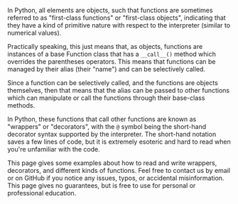 In Python, all elements are objects, such that functions are sometimes referred to as "first-class functions" or "first-class objects", indicating that they have a kind of primitive nature with respect to the interpreter (similar to numerical values).

Practically speaking, this just means that, as objects, functions are instances of a base Function class that has a `__call__()` method which overrides the parentheses operators. This means that functions can be managed by their alias (their "name") and can be selectively called.

Since a function can be selectively called, and the functions are objects themselves, then that means that the alias can be passed to other functions which can manipulate or call the functions through their base-class methods.

In Python, these functions that call other functions are known as "wrappers" or "decorators", with the `@` symbol being the short-hand decorator syntax supported by the interpreter. The short-hand notation saves a few lines of code, but it is extremely esoteric and hard to read when you're unfamiliar with the code.

This page gives some examples about how to read and write wrappers, decorators, and different kinds of functions. Feel free to contact us by email or on GitHub if you notice any issues, typos, or accidental misinformation. This page gives no guarantees, but is free to use for personal or professional education.
